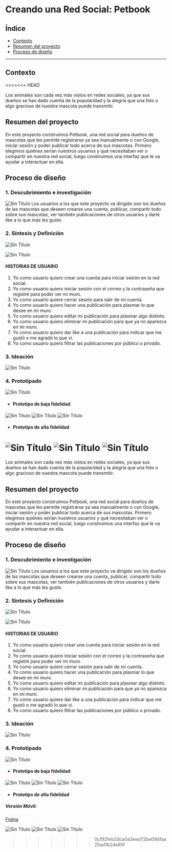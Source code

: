 # Creando una Red Social: Petbook

## Índice

* [Contexto](#contexto)
* [Resumen del proyecto](#resumen-del-proyecto)
* [Proceso de diseño](#proceso-de-diseño)

***

## Contexto
<<<<<<< HEAD

Los animales son cada vez más vistos en redes sociales, ya que sus dueños se han dado cuenta de la popularidad y la alegría que una foto o algo gracioso de nuestra mascota puede transmitir.

## Resumen del proyecto

En este proyecto construimos Petbook, una red social para dueños de mascotas que les permite registrarse ya sea manualmente o con Google, iniciar sesión y poder publicar todo acerca de sus mascotas.
Primero elegimos quiénes serían nuestros usuarios y qué
necesitaban ver o compartir en nuestra red social, luego construimos una interfaz que le va ayudar a interactuar en ella.

## Proceso de diseño
### **1. Descubrimiento e investigación**

![Sin Título](src/imgs/descubrimiento.png)
Los usuarios a los que este proyecto va dirigido son los dueños de las mascotas que deseen crearse una cuenta, publicar, compartir todo sobre sus mascotas, ver también publicaciones de otros usuarios y darle like a lo que más les guste.

### **2. Síntesis y Definición**

![Sin Título](src/imgs/definicion.png)

![Sin Título](/src/imgs/arquetipo.jpg)

#### HISTORIAS DE USUARIO
1.  Yo como usuario quiero crear una cuenta para iniciar sesión en la red social.
2.	Yo como usuario quiero iniciar sesión con el correo y la contraseña que registré para poder ver mi muro.
3.	Yo como usuario quiero cerrar sesión para salir de mi cuenta.
4.	Yo como usuario quiero hacer una publicación para plasmar lo que desee en mi muro. 
5.	Yo como usuario quiero editar mi publicación para plasmar algo distinto.
6.	Yo como usuario quiero eliminar mi publicación para que ya no aparezca en mi muro.  
7. Yo como usuario quiero dar like a una publicación para indicar que me gustó o me agradó lo que vi.
8. Yo como usuario quiero filtrar las publicaciones por público o privado.
### **3. Ideación**
![Sin Título](/src/imgs/ideacion.png)

### **4. Prototipado**
![Sin Título](/src/imgs/prototipado.png)

* #### Prototipo de baja fidelidad
![Sin Título](/src/imgs/prototipo-bf-signin.jpg)
![Sin Título](/src/imgs/prototipo-bf-signup.jpg)
![Sin Título](/src/imgs/prototipo-bf-home.jpg)

* #### Prototipo de alta fidelidad 
![Sin Título](/src/imgs/prototipo-af-signin.png)
![Sin Título](/src/imgs/prototipo-af-signup.png)
![Sin Título](/src/imgs/prototipo-af-home.jpg)
=======

Los animales son cada vez más vistos en redes sociales, ya que sus dueños se han dado cuenta de la popularidad y la alegría que una foto o algo gracioso de nuestra mascota puede transmitir.

## Resumen del proyecto

En este proyecto construimos Petbook, una red social para dueños de mascotas que les permite registrarse ya sea manualmente o con Google, iniciar sesión y poder publicar todo acerca de sus mascotas.
Primero elegimos quiénes serían nuestros usuarios y qué
necesitaban ver o compartir en nuestra red social, luego construimos una interfaz que le va ayudar a interactuar en ella.

## Proceso de diseño
### **1. Descubrimiento e investigación**

![Sin Título](https://user-images.githubusercontent.com/45071851/52926271-1878d000-3303-11e9-8ff6-bb203e65ccc1.png)
Los usuarios a los que este proyecto va dirigido son los dueños de las mascotas que deseen crearse una cuenta, publicar, compartir todo sobre sus mascotas, ver también publicaciones de otros usuarios y darle like a lo que más les guste.

### **2. Síntesis y Definición**

![Sin Título](https://user-images.githubusercontent.com/45071851/52926326-44945100-3303-11e9-8e0e-1d0376f2406a.png)

![Sin Título](https://user-images.githubusercontent.com/45071851/52926344-583fb780-3303-11e9-93b8-5ad54ed02fb3.jpg)

#### HISTORIAS DE USUARIO
1.  Yo como usuario quiero crear una cuenta para iniciar sesión en la red social.
2.	Yo como usuario quiero iniciar sesión con el correo y la contraseña que registré para poder ver mi muro.
3.	Yo como usuario quiero cerrar sesión para salir de mi cuenta.
4.	Yo como usuario quiero hacer una publicación para plasmar lo que desee en mi muro. 
5.	Yo como usuario quiero editar mi publicación para plasmar algo distinto.
6.	Yo como usuario quiero eliminar mi publicación para que ya no aparezca en mi muro.  
7. Yo como usuario quiero dar like a una publicación para indicar que me gustó o me agradó lo que vi.
8. Yo como usuario quiero filtrar las publicaciones por público o privado.
### **3. Ideación**
![Sin Título](https://user-images.githubusercontent.com/45071851/52926360-68f02d80-3303-11e9-84f8-580d6b288c04.png)

### **4. Prototipado**
![Sin Título](https://user-images.githubusercontent.com/45071851/52926382-82917500-3303-11e9-8bc8-b7ee2bcf5ff0.png)

* #### Prototipo de baja fidelidad
![Sin Título](https://user-images.githubusercontent.com/45071851/52926400-96d57200-3303-11e9-91f3-3ea2f66e587b.jpg)
![Sin Título](https://user-images.githubusercontent.com/45071851/52926419-a81e7e80-3303-11e9-8c79-c3941e94d555.jpg)
![Sin Título](https://user-images.githubusercontent.com/45071851/52926433-b66c9a80-3303-11e9-9254-a3de7caa783f.jpg)

* #### Prototipo de alta fidelidad 
##### Versión Móvil:
[Figma](zpl.io/awWPk01)

![Sin Título](https://user-images.githubusercontent.com/45071851/52926450-cab09780-3303-11e9-86e6-f639893407b5.png)
![Sin Título](https://user-images.githubusercontent.com/45071851/52926462-d7cd8680-3303-11e9-8f1b-c999079c78c9.png)
![Sin Título](https://user-images.githubusercontent.com/45071851/52926474-e9169300-3303-11e9-88e5-11ab36739eed.jpg)
>>>>>>> 0cf92feb2dca0a3eed72be09dfaa25ad1b2de85f
